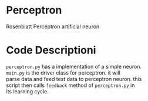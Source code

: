 # Perceptron
Rosenblatt Perceptron artificial neuron

# Code Descriptioni
`perceptron.py` has a implementation of a simple neuron.     
`main.py` is the driver class for perceptron. it will     
parse data and feed test data to perceptron neuron. this    
script then calls `feedback` method of `perceptron.py` in     
its learning cycle.


